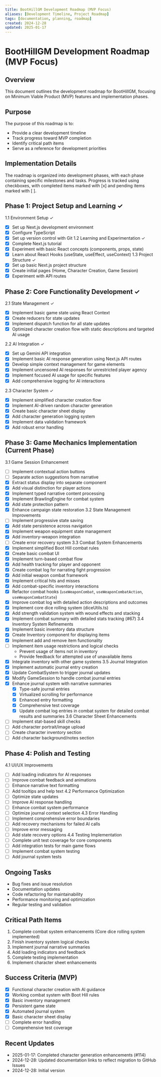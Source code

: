 ```yaml
---
title: BootHillGM Development Roadmap (MVP Focus)
aliases: [Development Timeline, Project Roadmap]
tags: [documentation, planning, roadmap]
created: 2024-12-28
updated: 2025-01-17
---
```


# BootHillGM Development Roadmap (MVP Focus)

## Overview
This document outlines the development roadmap for BootHillGM, focusing on Minimum Viable Product (MVP) features and implementation phases.

## Purpose
The purpose of this roadmap is to:
- Provide a clear development timeline
- Track progress toward MVP completion
- Identify critical path items
- Serve as a reference for development priorities

## Implementation Details
The roadmap is organized into development phases, with each phase containing specific milestones and tasks. Progress is tracked using checkboxes, with completed items marked with [x] and pending items marked with [ ].

## Phase 1: Project Setup and Learning ✓
1.1 Environment Setup ✓
- [x] Set up Next.js development environment
- [x] Configure TypeScript
- [x] Set up version control with Git
1.2 Learning and Experimentation ✓
- [x] Complete Next.js tutorial
- [x] Experiment with basic React concepts (components, props, state)
- [x] Learn about React Hooks (useState, useEffect, useContext)
1.3 Project Structure ✓
- [x] Set up basic Next.js project structure
- [x] Create initial pages (Home, Character Creation, Game Session)
- [x] Experiment with API routes

## Phase 2: Core Functionality Development ✓
2.1 State Management ✓
- [x] Implement basic game state using React Context
- [x] Create reducers for state updates
- [x] Implement dispatch function for all state updates
- [x] Optimized character creation flow with static descriptions and targeted AI usage

2.2 AI Integration ✓
- [x] Set up Gemini API integration
- [x] Implement basic AI response generation using Next.js API routes
- [x] Develop simple context management for game elements
- [x] Implement uncensored AI responses for unrestricted player agency
- [x] Implement focused AI usage for specific features
- [x] Add comprehensive logging for AI interactions

2.3 Character System ✓
- [x] Implement simplified character creation flow
- [x] Implement AI-driven random character generation
- [x] Create basic character sheet display
- [x] Add character generation logging system
- [x] Implement data validation framework
- [x] Add robust error handling

## Phase 3: Game Mechanics Implementation (Current Phase)
3.1 Game Session Enhancement
- [ ] Implement contextual action buttons
- [ ] Separate action suggestions from narrative
- [x] Extract status display into separate component
- [x] Add visual distinction for player actions
- [x] Implement typed narrative content processing
- [x] Implement BrawlingEngine for combat system
- [x] Add state protection pattern
- [x] Enhance campaign state restoration
3.2 State Management Improvements
- [ ] Implement progressive state saving
- [x] Add state persistence across navigation
- [x] Implement weapon equipment state management
- [x] Add inventory-weapon integration
- [ ] Create error recovery system
3.3 Combat System Enhancements
- [x] Implement simplified Boot Hill combat rules
- [x] Create basic combat UI
- [x] Implement turn-based combat flow
- [x] Add health tracking for player and opponent
- [x] Create combat log for narrating fight progression
- [x] Add initial weapon combat framework
- [x] Implement critical hits and misses
- [x] Add combat-specific inventory interactions
- [x] Refactor combat hooks (`useWeaponCombat`, `useWeaponCombatAction`, `useWeaponCombatState`)
- [x] Improve combat log with detailed action descriptions and outcomes
- [x] Implement core dice rolling system (diceUtils.ts)
- [x] Add strength validation system with wound effects and stacking
- [x] Implement combat summary with detailed stats tracking (#67)
3.4 Inventory System Refinements
- [x] Implement basic inventory data structure
- [x] Create Inventory component for displaying items
- [x] Implement add and remove item functionality
- [ ] Implement item usage restrictions and logical checks
  - Prevent usage of items not in inventory
  - Provide feedback for attempted use of unavailable items
- [x] Integrate inventory with other game systems
3.5 Journal Integration
- [x] Implement automatic journal entry creation
- [x] Update CombatSystem to trigger journal updates
- [x] Modify GameSession to handle combat journal entries
- [x] Enhance journal system with narrative summaries
  - [x] Type-safe journal entries
  - [x] Virtualized scrolling for performance
  - [x] Enhanced entry formatting
  - [x] Comprehensive test coverage
  - [x] Update combat log entries in combat system for detailed combat results and summaries
3.6 Character Sheet Enhancements
- [ ] Implement stat-based skill checks
- [ ] Add character portrait/image upload
- [ ] Create character inventory section
- [ ] Add character background/notes section

## Phase 4: Polish and Testing
4.1 UI/UX Improvements
- [ ] Add loading indicators for AI responses
- [ ] Improve combat feedback and animations
- [ ] Enhance narrative text formatting
- [ ] Add tooltips and help text
4.2 Performance Optimization
- [ ] Optimize state updates
- [ ] Improve AI response handling
- [ ] Enhance combat system performance
- [ ] Optimize journal context selection
4.3 Error Handling
- [ ] Implement comprehensive error boundaries
- [ ] Add recovery mechanisms for failed AI calls
- [ ] Improve error messaging
- [ ] Add state recovery options
4.4 Testing Implementation
- [ ] Complete unit test coverage for core components
- [ ] Add integration tests for main game flows
- [ ] Implement combat system testing
- [ ] Add journal system tests

## Ongoing Tasks
- Bug fixes and issue resolution
- Documentation updates
- Code refactoring for maintainability
- Performance monitoring and optimization
- Regular testing and validation

## Critical Path Items
1. Complete combat system enhancements (Core dice rolling system implemented)
2. Finish inventory system logical checks
3. Implement journal narrative summaries
4. Add loading indicators and feedback
5. Complete testing implementation
6. Implement character sheet enhancements

## Success Criteria (MVP)
- [x] Functional character creation with AI guidance
- [x] Working combat system with Boot Hill rules
- [x] Basic inventory management
- [x] Persistent game state
- [x] Automated journal system
- [x] Basic character sheet display
- [ ] Complete error handling
- [ ] Comprehensive test coverage

## Recent Updates
- 2025-01-17: Completed character generation enhancements (#114)
- 2024-12-28: Updated documentation links to reflect migration to GitHub Issues
- 2024-12-28: Initial version